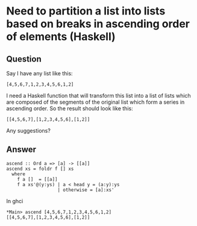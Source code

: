 
# Need to partition a list into lists based on breaks in ascending order of elements (Haskell)

## Question
        
Say I have any list like this:

    [4,5,6,7,1,2,3,4,5,6,1,2]
    

I need a Haskell function that will transform this list into a list of lists which are composed of the segments of the original list which form a series in ascending order. So the result should look like this:

    [[4,5,6,7],[1,2,3,4,5,6],[1,2]]
    

Any suggestions?

## Answer
        
    ascend :: Ord a => [a] -> [[a]]
    ascend xs = foldr f [] xs
      where
        f a []  = [[a]]
        f a xs'@(y:ys) | a < head y = (a:y):ys
                       | otherwise = [a]:xs'
    

In ghci

    *Main> ascend [4,5,6,7,1,2,3,4,5,6,1,2]
    [[4,5,6,7],[1,2,3,4,5,6],[1,2]]
